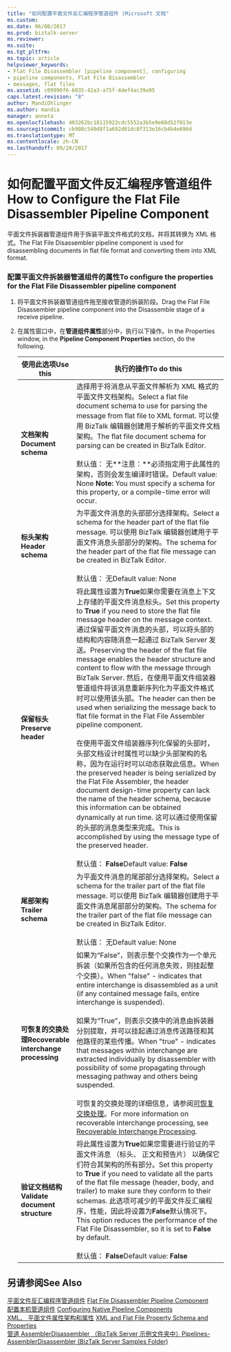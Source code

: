 ```yaml
---
title: "如何配置平面文件反汇编程序管道组件 |Microsoft 文档"
ms.custom: 
ms.date: 06/08/2017
ms.prod: biztalk-server
ms.reviewer: 
ms.suite: 
ms.tgt_pltfrm: 
ms.topic: article
helpviewer_keywords:
- Flat File Disassembler [pipeline component], configuring
- pipeline components, Flat File Disassembler
- messages, flat files
ms.assetid: c09996f6-6035-42a3-a75f-4def4ac39a95
caps.latest.revision: "8"
author: MandiOhlinger
ms.author: mandia
manager: anneta
ms.openlocfilehash: 403262bc18115923cdc5552a3b5e9e68d52f013e
ms.sourcegitcommit: cb908c540d8f1a692d01dc8f313e16cb4b4e696d
ms.translationtype: MT
ms.contentlocale: zh-CN
ms.lasthandoff: 09/20/2017
---
```

# <a name="how-to-configure-the-flat-file-disassembler-pipeline-component"></a><span data-ttu-id="29194-102">如何配置平面文件反汇编程序管道组件</span><span class="sxs-lookup"><span data-stu-id="29194-102">How to Configure the Flat File Disassembler Pipeline Component</span></span>
<span data-ttu-id="29194-103">平面文件拆装器管道组件用于拆装平面文件格式的文档，并将其转换为 XML 格式。</span><span class="sxs-lookup"><span data-stu-id="29194-103">The Flat File Disassembler pipeline component is used for disassembling documents in flat file format and converting them into XML format.</span></span>  
  
### <a name="to-configure-the-properties-for-the-flat-file-disassembler-pipeline-component"></a><span data-ttu-id="29194-104">配置平面文件拆装器管道组件的属性</span><span class="sxs-lookup"><span data-stu-id="29194-104">To configure the properties for the Flat File Disassembler pipeline component</span></span>  
  
1.  <span data-ttu-id="29194-105">将平面文件拆装器管道组件拖至接收管道的拆装阶段。</span><span class="sxs-lookup"><span data-stu-id="29194-105">Drag the Flat File Disassembler pipeline component into the Disassemble stage of a receive pipeline.</span></span>  
  
2.  <span data-ttu-id="29194-106">在属性窗口中，在**管道组件属性**部分中，执行以下操作。</span><span class="sxs-lookup"><span data-stu-id="29194-106">In the Properties window, in the **Pipeline Component Properties** section, do the following.</span></span>  
  
    |<span data-ttu-id="29194-107">使用此选项</span><span class="sxs-lookup"><span data-stu-id="29194-107">Use this</span></span>|<span data-ttu-id="29194-108">执行的操作</span><span class="sxs-lookup"><span data-stu-id="29194-108">To do this</span></span>|  
    |--------------|----------------|  
    |<span data-ttu-id="29194-109">**文档架构**</span><span class="sxs-lookup"><span data-stu-id="29194-109">**Document schema**</span></span>|<span data-ttu-id="29194-110">选择用于将消息从平面文件解析为 XML 格式的平面文件文档架构。</span><span class="sxs-lookup"><span data-stu-id="29194-110">Select a flat file document schema to use for parsing the message from flat file to XML format.</span></span> <span data-ttu-id="29194-111">可以使用 BizTalk 编辑器创建用于解析的平面文件文档架构。</span><span class="sxs-lookup"><span data-stu-id="29194-111">The flat file document schema for parsing can be created in BizTalk Editor.</span></span><br /><br /> <span data-ttu-id="29194-112">默认值： 无**注意：**必须指定用于此属性的架构，否则会发生编译时错误。</span><span class="sxs-lookup"><span data-stu-id="29194-112">Default value: None **Note:**  You must specify a schema for this property, or a compile-time error will occur.</span></span>|  
    |<span data-ttu-id="29194-113">**标头架构**</span><span class="sxs-lookup"><span data-stu-id="29194-113">**Header schema**</span></span>|<span data-ttu-id="29194-114">为平面文件消息的头部部分选择架构。</span><span class="sxs-lookup"><span data-stu-id="29194-114">Select a schema for the header part of the flat file message.</span></span> <span data-ttu-id="29194-115">可以使用 BizTalk 编辑器创建用于平面文件消息头部部分的架构。</span><span class="sxs-lookup"><span data-stu-id="29194-115">The schema for the header part of the flat file message can be created in BizTalk Editor.</span></span><br /><br /> <span data-ttu-id="29194-116">默认值： 无</span><span class="sxs-lookup"><span data-stu-id="29194-116">Default value: None</span></span>|  
    |<span data-ttu-id="29194-117">**保留标头**</span><span class="sxs-lookup"><span data-stu-id="29194-117">**Preserve header**</span></span>|<span data-ttu-id="29194-118">将此属性设置为**True**如果你需要在消息上下文上存储的平面文件消息标头。</span><span class="sxs-lookup"><span data-stu-id="29194-118">Set this property to **True** if you need to store the flat file message header on the message context.</span></span> <span data-ttu-id="29194-119">通过保留平面文件消息的头部，可以将头部的结构和内容随消息一起通过 BizTalk Server 发送。</span><span class="sxs-lookup"><span data-stu-id="29194-119">Preserving the header of the flat file message enables the header structure and content to flow with the message through BizTalk Server.</span></span> <span data-ttu-id="29194-120">然后，在使用平面文件组装器管道组件将该消息重新序列化为平面文件格式时可以使用该头部。</span><span class="sxs-lookup"><span data-stu-id="29194-120">The header can then be used when serializing the message back to flat file format in the Flat File Assembler pipeline component.</span></span><br /><br /> <span data-ttu-id="29194-121">在使用平面文件组装器序列化保留的头部时，头部文档设计时属性可以缺少头部架构的名称，因为在运行时可以动态获取此信息。</span><span class="sxs-lookup"><span data-stu-id="29194-121">When the preserved header is being serialized by the Flat File Assembler, the header document design-time property can lack the name of the header schema, because this information can be obtained dynamically at run time.</span></span> <span data-ttu-id="29194-122">这可以通过使用保留的头部的消息类型来完成。</span><span class="sxs-lookup"><span data-stu-id="29194-122">This is accomplished by using the message type of the preserved header.</span></span><br /><br /> <span data-ttu-id="29194-123">默认值： **False**</span><span class="sxs-lookup"><span data-stu-id="29194-123">Default value: **False**</span></span>|  
    |<span data-ttu-id="29194-124">**尾部架构**</span><span class="sxs-lookup"><span data-stu-id="29194-124">**Trailer schema**</span></span>|<span data-ttu-id="29194-125">为平面文件消息的尾部部分选择架构。</span><span class="sxs-lookup"><span data-stu-id="29194-125">Select a schema for the trailer part of the flat file message.</span></span> <span data-ttu-id="29194-126">可以使用 BizTalk 编辑器创建用于平面文件消息尾部部分的架构。</span><span class="sxs-lookup"><span data-stu-id="29194-126">The schema for the trailer part of the flat file message can be created in BizTalk Editor.</span></span><br /><br /> <span data-ttu-id="29194-127">默认值： 无</span><span class="sxs-lookup"><span data-stu-id="29194-127">Default value: None</span></span>|  
    |<span data-ttu-id="29194-128">**可恢复的交换处理**</span><span class="sxs-lookup"><span data-stu-id="29194-128">**Recoverable interchange processing**</span></span>|<span data-ttu-id="29194-129">如果为“False”，则表示整个交换作为一个单元拆装（如果所包含的任何消息失败，则挂起整个交换）。</span><span class="sxs-lookup"><span data-stu-id="29194-129">When "false" - indicates that entire interchange is disassembled as a unit (if any contained message fails, entire interchange is suspended).</span></span><br /><br /> <span data-ttu-id="29194-130">如果为“True”，则表示交换中的消息由拆装器分别提取，并可以挂起通过消息传送路径和其他路径的某些传播。</span><span class="sxs-lookup"><span data-stu-id="29194-130">When "true" - indicates that messages within interchange are extracted individually by disassembler with possibility of some propagating through messaging pathway and others being suspended.</span></span><br /><br /> <span data-ttu-id="29194-131">可恢复的交换处理的详细信息，请参阅[可恢复交换处理](../core/recoverable-interchange-processing.md)。</span><span class="sxs-lookup"><span data-stu-id="29194-131">For more information on recoverable interchange processing, see [Recoverable Interchange Processing](../core/recoverable-interchange-processing.md).</span></span>|  
    |<span data-ttu-id="29194-132">**验证文档结构**</span><span class="sxs-lookup"><span data-stu-id="29194-132">**Validate document structure**</span></span>|<span data-ttu-id="29194-133">将此属性设置为**True**如果您需要进行验证的平面文件消息 （标头、 正文和预告片） 以确保它们符合其架构的所有部分。</span><span class="sxs-lookup"><span data-stu-id="29194-133">Set this property to **True** if you need to validate all the parts of the flat file message (header, body, and trailer) to make sure they conform to their schemas.</span></span> <span data-ttu-id="29194-134">此选项可减少的平面文件反汇编程序，性能，因此将设置为**False**默认情况下。</span><span class="sxs-lookup"><span data-stu-id="29194-134">This option reduces the performance of the Flat File Disassembler, so it is set to **False** by default.</span></span><br /><br /> <span data-ttu-id="29194-135">默认值： **False**</span><span class="sxs-lookup"><span data-stu-id="29194-135">Default value: **False**</span></span>|  
  
## <a name="see-also"></a><span data-ttu-id="29194-136">另请参阅</span><span class="sxs-lookup"><span data-stu-id="29194-136">See Also</span></span>  
 <span data-ttu-id="29194-137">[平面文件反汇编程序管道组件](../core/flat-file-disassembler-pipeline-component.md) </span><span class="sxs-lookup"><span data-stu-id="29194-137">[Flat File Disassembler Pipeline Component](../core/flat-file-disassembler-pipeline-component.md) </span></span>  
 <span data-ttu-id="29194-138">[配置本机管道组件](../core/configuring-native-pipeline-components.md) </span><span class="sxs-lookup"><span data-stu-id="29194-138">[Configuring Native Pipeline Components](../core/configuring-native-pipeline-components.md) </span></span>  
 <span data-ttu-id="29194-139">[XML、 平面文件属性架构和属性](../core/xml-and-flat-file-property-schema-and-properties.md) </span><span class="sxs-lookup"><span data-stu-id="29194-139">[XML and Flat File Property Schema and Properties](../core/xml-and-flat-file-property-schema-and-properties.md) </span></span>  
 [<span data-ttu-id="29194-140">管道 AssemblerDisassembler （BizTalk Server 示例文件夹中）</span><span class="sxs-lookup"><span data-stu-id="29194-140">Pipelines-AssemblerDisassembler (BizTalk Server Samples Folder)</span></span>](../core/pipelines-assemblerdisassembler-biztalk-server-samples-folder.md)